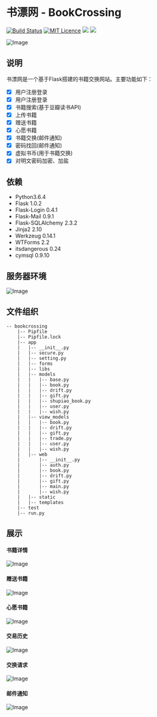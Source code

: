 # 书漂网 - BookCrossing
[![Build Status](https://travis-ci.org/mtianyan/hexoBlog-Github.svg?branch=master)](https://travis-ci.org/mtianyan/hexoBlog-Github)
[![MIT Licence](https://badges.frapsoft.com/os/mit/mit.svg?v=103)](https://opensource.org/licenses/mit-license.php)
![](https://img.shields.io/badge/language-python-orange.svg)
![](https://img.shields.io/cocoapods/dt/AFNetworking.svg) 

![Image](img/index.PNG)
## 说明
书漂网是一个基于Flask搭建的书籍交换网站。主要功能如下：
- [x] 用户注册登录
- [x] 用户注册登录
- [x] 书籍搜索(基于豆瓣读书API)
- [x] 上传书籍
- [x] 赠送书籍
- [x] 心愿书籍
- [x] 书籍交换(邮件通知)
- [x] 密码找回(邮件通知)
- [x] 虚拟书币(用于书籍交换)
- [x] 对明文密码加密、加盐

## 依赖
* Python3.6.4
* Flask 1.0.2
* Flask-Login 0.4.1
* Flask-Mail 0.9.1
* Flask-SQLAlchemy 2.3.2
* Jinja2 2.10
* Werkzeug 0.14.1
* WTForms 2.2
* itsdangerous 0.24
* cymsql 0.9.10



## 服务器环境
![Image](img/server.PNG)

## 文件组织
```
-- bookcrossing
    |-- Pipfile
    |-- Pipfile.lock
    |-- app
    |   |-- __init__.py
    |   |-- secure.py
    |   |-- setting.py
    |   |-- forms
    |   |-- libs
    |   |-- models
    |   |   |-- base.py
    |   |   |-- book.py
    |   |   |-- drift.py
    |   |   |-- gift.py
    |   |   |-- shupiao_book.py
    |   |   |-- user.py
    |   |   |-- wish.py
    |   |-- view_models
    |   |   |-- book.py
    |   |   |-- drift.py
    |   |   |-- gift.py
    |   |   |-- trade.py
    |   |   |-- user.py
    |   |   |-- wish.py
    |   |-- web
    |       |-- __init__.py
    |       |-- auth.py
    |       |-- book.py
    |       |-- drift.py
    |       |-- gift.py
    |       |-- main.py
    |       |-- wish.py
    |   |-- static
    |   |-- templates
    |-- test
    |-- run.py
```

##  展示
#### 书籍详情
![Image](img/detail.PNG)
#### 赠送书籍 
![Image](img/gift.PNG)
#### 心愿书籍
![Image](img/wish.PNG)
#### 交易历史 
![Image](img/history.PNG)
#### 交换请求
![Image](img/request.PNG)
#### 邮件通知
![Image](img/email.PNG)






